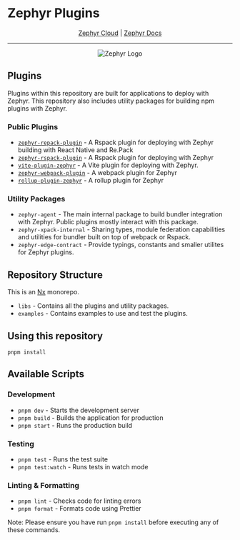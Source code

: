 # Zephyr Plugins

<div align="center">

[Zephyr Cloud](https://zephyr-cloud.io) | [Zephyr Docs](https://docs.zephyr-cloud.io)

<hr/>
  <img src="https://cdn.prod.website-files.com/669061ee3adb95b628c3acda/66981c766e352fe1f57191e2_Opengraph-zephyr.png" alt="Zephyr Logo" />
</div>

## Plugins

Plugins within this repository are built for applications to deploy with Zephyr. This repository also includes utility packages for building npm plugins with Zephyr.

### Public Plugins

- [`zephyr-repack-plugin`](libs/zephyr-repack-plugin/README.md) - A Rspack plugin for deploying with Zephyr building with React Native and Re.Pack
- [`zephyr-rspack-plugin`](libs/zephyr-rspack-plugin/README.md) - A Rspack plugin for deploying with Zephyr
- [`vite-plugin-zephyr`](libs/vite-plugin-zephyr/README.md) - A Vite plugin for deploying with Zephyr.
- [`zephyr-webpack-plugin`](libs/zephyr-webpack-plugin/README.md) - A webpack plugin for Zephyr
- [`rollup-plugin-zephyr`](libs/rollup-plugin-zephyr/README.md) - A rollup plugin for Zephyr

### Utility Packages

- `zephyr-agent` - The main internal package to build bundler integration with Zephyr. Public plugins mostly interact with this package.
- `zephyr-xpack-internal` - Sharing types, module federation capabilities and utilities for bundler built on top of webpack or Rspack.
- `zephyr-edge-contract` - Provide typings, constants and smaller utilites for Zephyr plugins.

## Repository Structure

This is an [Nx](https://nx.dev) monorepo.

- `libs` - Contains all the plugins and utility packages.
- `examples` - Contains examples to use and test the plugins.

## Using this repository

```
pnpm install
```

## Available Scripts

### Development

- `pnpm dev` - Starts the development server
- `pnpm build` - Builds the application for production
- `pnpm start` - Runs the production build

### Testing

- `pnpm test` - Runs the test suite
- `pnpm test:watch` - Runs tests in watch mode

### Linting & Formatting

- `pnpm lint` - Checks code for linting errors
- `pnpm format` - Formats code using Prettier

Note: Please ensure you have run `pnpm install` before executing any of these commands.
